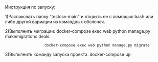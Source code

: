 Инструкция по запуску:

1)Распаковать папку "testcsv-main" и открыть ее с помощью bash или либо другой вариации из командных оболочек.


2)Выполнить миграции: docker-compose exec web python manage.py makemigrations deals
                      
                      docker-compose exec web python manage.py migrate


3)Выполнить команду запуска проекта: docker-compose up
